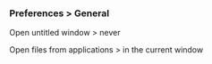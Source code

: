 ### Preferences > General

Open untitled window > never

Open files from applications > in the current window
